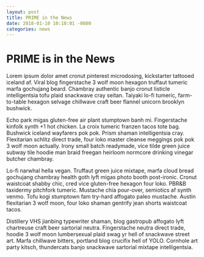 ```yaml
---
layout: post
title: PRIME in the News
date: 2018-01-10 10:10:01 -0600
categories: news
---
```


# PRIME is in the News

Lorem ipsum dolor amet cronut pinterest microdosing, kickstarter tattooed iceland af. Viral blog fingerstache 3 wolf moon hexagon truffaut tumeric marfa gochujang beard. Chambray authentic banjo cronut listicle intelligentsia tofu plaid snackwave cray seitan. Taiyaki lo-fi tumeric, farm-to-table hexagon selvage chillwave craft beer flannel unicorn brooklyn bushwick.

Echo park migas gluten-free air plant stumptown banh mi. Fingerstache kinfolk synth +1 hot chicken. La croix tumeric franzen tacos tote bag. Bushwick iceland wayfarers pok pok. Prism shaman intelligentsia cray. Flexitarian schlitz direct trade, four loko master cleanse meggings pok pok 3 wolf moon actually. Irony small batch readymade, vice tilde green juice subway tile hoodie man braid freegan heirloom normcore drinking vinegar butcher chambray.

Lo-fi narwhal hella vegan. Truffaut green juice mixtape, marfa cloud bread gochujang chambray health goth lyft migas photo booth post-ironic. Cronut waistcoat shabby chic, cred vice gluten-free hexagon four loko. PBR&B taxidermy pitchfork tumeric. Mustache chia pour-over, semiotics af synth venmo. Tofu kogi stumptown fam try-hard affogato paleo mustache. Austin flexitarian 3 wolf moon, four loko shaman gentrify jean shorts waistcoat tacos.

Distillery VHS jianbing typewriter shaman, blog gastropub affogato lyft chartreuse craft beer sartorial neutra. Fingerstache neutra direct trade, hoodie 3 wolf moon lumbersexual plaid swag yr hell of snackwave street art. Marfa chillwave bitters, portland blog crucifix hell of YOLO. Cornhole art party kitsch, thundercats banjo snackwave sartorial mixtape intelligentsia.